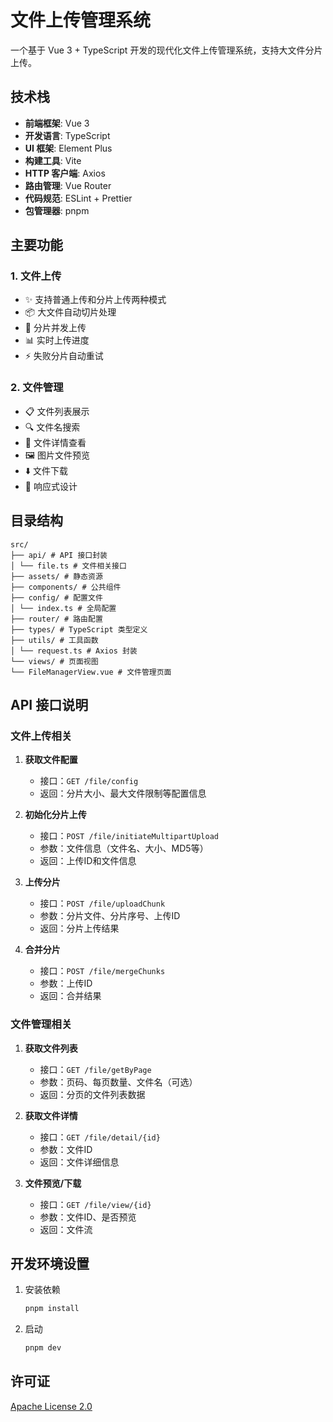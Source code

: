 # 文件上传管理系统

一个基于 Vue 3 + TypeScript 开发的现代化文件上传管理系统，支持大文件分片上传。

## 技术栈

- **前端框架**: Vue 3
- **开发语言**: TypeScript
- **UI 框架**: Element Plus
- **构建工具**: Vite
- **HTTP 客户端**: Axios
- **路由管理**: Vue Router
- **代码规范**: ESLint + Prettier
- **包管理器**: pnpm

## 主要功能

### 1. 文件上传

- ✨ 支持普通上传和分片上传两种模式
- 📦 大文件自动切片处理
- 🚀 分片并发上传
- 📊 实时上传进度
- ⚡ 失败分片自动重试

### 2. 文件管理

- 📋 文件列表展示
- 🔍 文件名搜索
- 📄 文件详情查看
- 🖼️ 图片文件预览
- ⬇️ 文件下载
- 📱 响应式设计

## 目录结构

```
src/
├── api/ # API 接口封装
│ └── file.ts # 文件相关接口
├── assets/ # 静态资源
├── components/ # 公共组件
├── config/ # 配置文件
│ └── index.ts # 全局配置
├── router/ # 路由配置
├── types/ # TypeScript 类型定义
├── utils/ # 工具函数
│ └── request.ts # Axios 封装
└── views/ # 页面视图
└── FileManagerView.vue # 文件管理页面
```

## API 接口说明

### 文件上传相关

1. **获取文件配置**

   - 接口：`GET /file/config`
   - 返回：分片大小、最大文件限制等配置信息

2. **初始化分片上传**

   - 接口：`POST /file/initiateMultipartUpload`
   - 参数：文件信息（文件名、大小、MD5等）
   - 返回：上传ID和文件信息

3. **上传分片**

   - 接口：`POST /file/uploadChunk`
   - 参数：分片文件、分片序号、上传ID
   - 返回：分片上传结果

4. **合并分片**
   - 接口：`POST /file/mergeChunks`
   - 参数：上传ID
   - 返回：合并结果

### 文件管理相关

1. **获取文件列表**

   - 接口：`GET /file/getByPage`
   - 参数：页码、每页数量、文件名（可选）
   - 返回：分页的文件列表数据

2. **获取文件详情**

   - 接口：`GET /file/detail/{id}`
   - 参数：文件ID
   - 返回：文件详细信息

3. **文件预览/下载**
   - 接口：`GET /file/view/{id}`
   - 参数：文件ID、是否预览
   - 返回：文件流

## 开发环境设置

1. 安装依赖

   ```bash
   pnpm install
   ```

2. 启动

   ```bash
   pnpm dev
   ```

## 许可证

[Apache License 2.0](LICENSE)
